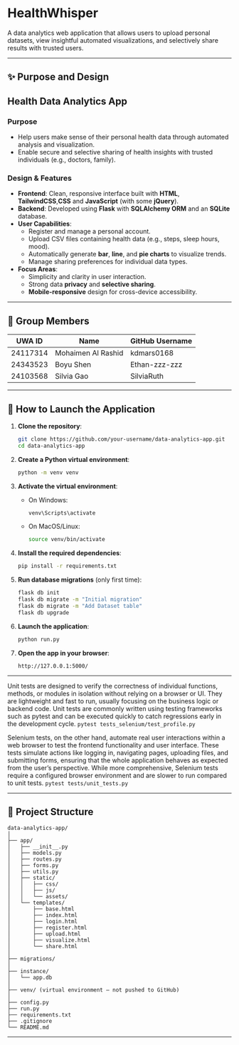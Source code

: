 
# HealthWhisper

A data analytics web application that allows users to upload personal datasets, view insightful automated visualizations, and selectively share results with trusted users.

---

## ✨ Purpose and Design

##  Health Data Analytics App

###  Purpose
- Help users make sense of their personal health data through automated analysis and visualization.
- Enable secure and selective sharing of health insights with trusted individuals (e.g., doctors, family).

###  Design & Features
- **Frontend**: Clean, responsive interface built with **HTML**, **TailwindCSS**,**CSS** and **JavaScript** (with some **jQuery**).
- **Backend**: Developed using **Flask** with **SQLAlchemy ORM** and an **SQLite** database.
- **User Capabilities**:
  - Register and manage a personal account.
  - Upload CSV files containing health data (e.g., steps, sleep hours, mood).
  - Automatically generate **bar**, **line**, and **pie charts** to visualize trends.
  - Manage sharing preferences for individual data types.
- **Focus Areas**:
  - Simplicity and clarity in user interaction.
  - Strong data **privacy** and **selective sharing**.
  - **Mobile-responsive** design for cross-device accessibility.

---

## 👥 Group Members

| UWA ID   | Name               | GitHub Username   |
|----------|--------------------|-------------------|
| 24117314 | Mohaimen Al Rashid  | kdmars0168         |
| 24343523 | Boyu Shen           | Ethan-zzz-zzz |
| 24103568 | Silvia Gao          | SilviaRuth |

---

## 🚀 How to Launch the Application

1. **Clone the repository**:
   ```bash
   git clone https://github.com/your-username/data-analytics-app.git
   cd data-analytics-app
   ```

2. **Create a Python virtual environment**:
   ```bash
   python -m venv venv
   ```

3. **Activate the virtual environment**:
   - On Windows:
     ```bash
     venv\Scripts\activate
     ```
   - On MacOS/Linux:
     ```bash
     source venv/bin/activate
     ```

4. **Install the required dependencies**:
   ```bash
   pip install -r requirements.txt
   ```

5. **Run database migrations** (only first time):
   ```bash
   flask db init
   flask db migrate -m "Initial migration"
   flask db migrate -m "Add Dataset table"
   flask db upgrade
   ```

6. **Launch the application**:
   ```bash
   python run.py
   ```

7. **Open the app in your browser**:
   ```
   http://127.0.0.1:5000/
   ```

---

Unit tests are designed to verify the correctness of individual functions, methods, or modules in isolation without relying on a browser or UI. They are lightweight and fast to run, usually focusing on the business logic or backend code. Unit tests are commonly written using testing frameworks such as pytest and can be executed quickly to catch regressions early in the development cycle.
`pytest tests_selenium/test_profile.py`


Selenium tests, on the other hand, automate real user interactions within a web browser to test the frontend functionality and user interface. These tests simulate actions like logging in, navigating pages, uploading files, and submitting forms, ensuring that the whole application behaves as expected from the user’s perspective. While more comprehensive, Selenium tests require a configured browser environment and are slower to run compared to unit tests.
`pytest tests/unit_tests.py`

---

## 📂 Project Structure 

```
data-analytics-app/
│
├── app/
│   ├── __init__.py
│   ├── models.py
│   ├── routes.py
│   ├── forms.py
│   ├── utils.py
│   ├── static/
│   │   ├── css/
│   │   ├── js/
│   │   └── assets/
│   └── templates/
│       ├── base.html
│       ├── index.html
│       ├── login.html
│       ├── register.html
│       ├── upload.html
│       ├── visualize.html
│       └── share.html
│
├── migrations/
│
├── instance/
│   └── app.db
│
├── venv/ (virtual environment — not pushed to GitHub)
│
├── config.py
├── run.py
├── requirements.txt
├── .gitignore
└── README.md
```

---
